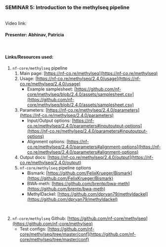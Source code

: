 ### SEMINAR 5: Introduction to the methylseq pipeline

<br>
Video link: 

<br>

#### **Presenter: Abhinav, Patricia**

 <br> 

#### **Links/Resources used:**


1. `nf-core/methylseq` pipeline
    1. Main page: [https://nf-co.re/methylseq](https://nf-co.re/methylseq)
    2. Usage: [https://nf-co.re/methylseq/2.4.0/usage](https://nf-co.re/methylseq/2.4.0/usage)
        - Example samplesheet: [https://github.com/nf-core/methylseq/blob/2.4.0/assets/samplesheet.csv](https://github.com/nf-core/methylseq/blob/2.4.0/assets/samplesheet.csv)
    3. Parameters: [https://nf-co.re/methylseq/2.4.0/parameters](https://nf-co.re/methylseq/2.4.0/parameters)
        - Input/Output options: [https://nf-co.re/methylseq/2.4.0/parameters#inputoutput-options](https://nf-co.re/methylseq/2.4.0/parameters#inputoutput-options)
        - Alignment options: [https://nf-co.re/methylseq/2.4.0/parameters#alignment-options](https://nf-co.re/methylseq/2.4.0/parameters#alignment-options)
    4. Output docs: [https://nf-co.re/methylseq/2.4.0/output](https://nf-co.re/methylseq/2.4.0/output)
    5. `nf-core/methylseq` pipeline options
        - Bismark: [https://github.com/FelixKrueger/Bismark](https://github.com/FelixKrueger/Bismark)
        - BWA-meth: [https://github.com/brentp/bwa-meth](https://github.com/brentp/bwa-meth)
        - MethylDackel: [https://github.com/dpryan79/methyldackel](https://github.com/dpryan79/methyldackel)
   
<br>

2. `nf-core/methylseq` Github: [https://github.com/nf-core/methylseq](https://github.com/nf-core/methylseq)
    - Test configs: [https://github.com/nf-core/methylseq/tree/master/conf](https://github.com/nf-core/methylseq/tree/master/conf)